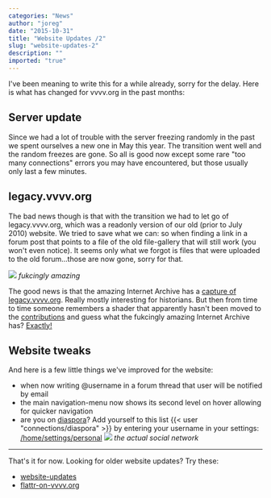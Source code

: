 ```yaml
---
categories: "News"
author: "joreg"
date: "2015-10-31"
title: "Website Updates /2"
slug: "website-updates-2"
description: ""
imported: "true"
---
```



I've been meaning to write this for a while already, sorry for the delay. Here is what has changed for vvvv.org in the past months:

## Server update
Since we had a lot of trouble with the server freezing randomly in the past we spent ourselves a new one in May this year. The transition went well and the random freezes are gone. So all is good now except some rare "too many connections" errors you may have encountered, but those usually only last a few minutes. 

## legacy.vvvv.org
The bad news though is that with the transition we had to let go of legacy.vvvv.org, which was a readonly version of our old (prior to July 2010) website. We tried to save what we can: so when finding a link in a forum post that points to a file of the old file-gallery that will still work (you won't even notice). It seems only what we forgot is files that were uploaded to the old forum...those are now gone, sorry for that. 

![](logo_wayback_210x77.png)
*fukcingly amazing* 

The good news is that the amazing Internet Archive has a [capture of legacy.vvvv.org](https://web.archive.org/web/20100712030750/vvvv.org/tiki-index.php). Really mostly interesting for historians. But then from time to time someone remembers a shader that apparently hasn't been moved to the [contributions](https://vvvv.org/contributions/contributions/1351/all) and guess what the fukcingly amazing Internet Archive has? [Exactly!](https://web.archive.org/web/20100613124902/vvvv.org/tiki-index.php?page=user+shaders)

## Website tweaks
And here is a few little things we've improved for the website:
- when now writing @username in a forum thread that user will be notified by email
- the main navigation-menu now shows its second level on hover allowing for quicker navigation
- are you on [diaspora](https://diasporafoundation.org/)? Add yourself to this list {{< user "connections/diaspora" >}} by entering your username in your settings: [/home/settings/personal](https://vvvv.org/home/settings/personal)
![](Diaspora.jpg)
*the actual social network*

---

That's it for now. Looking for older website updates? Try these:
* [website-updates](/blog/2014/website-updates)
* [flattr-on-vvvv.org](/blog/2014/flattr-on-vvvv.org)